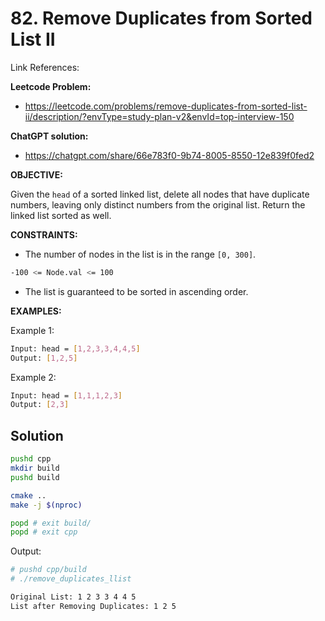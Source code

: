 # 82. Remove Duplicates from Sorted List II

Link References:

**Leetcode Problem:**

- https://leetcode.com/problems/remove-duplicates-from-sorted-list-ii/description/?envType=study-plan-v2&envId=top-interview-150

**ChatGPT solution:**

- https://chatgpt.com/share/66e783f0-9b74-8005-8550-12e839f0fed2

**OBJECTIVE:**

Given the `head` of a sorted linked list, delete all nodes that have duplicate numbers, leaving only distinct numbers from the original list. Return the linked list sorted as well.

**CONSTRAINTS:**

- The number of nodes in the list is in the range `[0, 300]`.

~~~bash
-100 <= Node.val <= 100
~~~

- The list is guaranteed to be sorted in ascending order.

**EXAMPLES:**

Example 1:

~~~bash
Input: head = [1,2,3,3,4,4,5]
Output: [1,2,5]
~~~

Example 2:

~~~bash
Input: head = [1,1,1,2,3]
Output: [2,3]
~~~

## Solution

~~~bash
pushd cpp
mkdir build
pushd build

cmake ..
make -j $(nproc)

popd # exit build/
popd # exit cpp
~~~

Output:

~~~bash
# pushd cpp/build
# ./remove_duplicates_llist 

Original List: 1 2 3 3 4 4 5 
List after Removing Duplicates: 1 2 5
~~~

